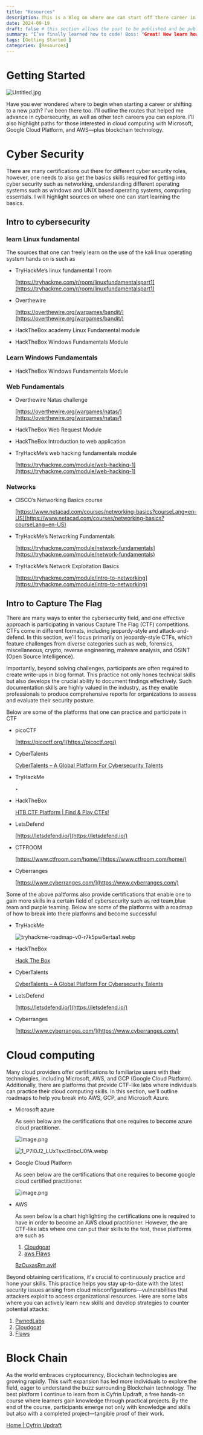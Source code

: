```yaml
---
title: "Resources"
description: This is a Blog on where one can start off there career in tech or even shift to tech.
date: 2024-09-19
draft: false # this section allows the post to be published and be public, is it is set to true the post will not be published.
summary: "I’ve finally learned how to code! Boss: "Great! Now learn how to un-code this bug you just created." 😅" # Here you can write a small summary of the post if needed
tags: [Getting Started ]
categories: [Resources]
---
```

# Getting Started


![Untitled.jpg](Untitled.jpg)

Have you ever wondered where to begin when starting a career or shifting to a new path? I've been there too. I'll outline the routes that helped me advance in cybersecurity, as well as other tech careers you can explore. I'll also highlight paths for those interested in cloud computing with Microsoft, Google Cloud Platform, and AWS—plus blockchain technology.

# **Cyber Security**

There are many certifications out there for different cyber security roles, however, one needs to also get the basics skills required for getting into cyber security such as networking, understanding different operating systems such as windows and UNIX based operating systems, computing essentials. I will highlight sources on where one can start learning the basics.

## Intro to cybersecurity

### learn Linux fundamental

The sources that one can freely learn on the use of the kali linux operating system hands on is such as

- TryHackMe’s linux fundamental 1 room
    
    [https://tryhackme.com/r/room/linuxfundamentalspart1](https://tryhackme.com/r/room/linuxfundamentalspart1)
    
- Overthewire
    
    [https://overthewire.org/wargames/bandit/](https://overthewire.org/wargames/bandit/)
    
- HackTheBox academy Linux Fundamental module
    
    [](https://academy.hackthebox.com/module/details/18)
    
- HackTheBox Windows Fundamentals Module
    
    [](https://academy.hackthebox.com/module/details/49)
    

### Learn Windows Fundamentals

- HackTheBox Windows Fundamentals Module
    
    [](https://academy.hackthebox.com/module/details/49)
    

### Web Fundamentals

- Overthewire Natas challenge
    
    [https://overthewire.org/wargames/natas/](https://overthewire.org/wargames/natas/)
    
- HackTheBox Web Request Module
    
    [](https://academy.hackthebox.com/module/details/35)
    
- HackTheBox Introduction to web application
    
    [](https://academy.hackthebox.com/module/details/75)
    
- TryHackMe’s web hacking fundamentals module
    
    [https://tryhackme.com/module/web-hacking-1](https://tryhackme.com/module/web-hacking-1)
    

### Networks

- CISCO’s Networking Basics course
    
    [https://www.netacad.com/courses/networking-basics?courseLang=en-US](https://www.netacad.com/courses/networking-basics?courseLang=en-US)
    
- TryHackMe’s Networking Fundamentals
    
    [https://tryhackme.com/module/network-fundamentals](https://tryhackme.com/module/network-fundamentals)
    
- TryHackMe’s Network Exploitation Basics
    
    [https://tryhackme.com/module/intro-to-networking](https://tryhackme.com/module/intro-to-networking)
    

## Intro to Capture The Flag

There are many ways to enter the cybersecurity field, and one effective approach is participating in various Capture The Flag (CTF) competitions. CTFs come in different formats, including jeopardy-style and attack-and-defend. In this section, we'll focus primarily on jeopardy-style CTFs, which feature challenges from diverse categories such as web, forensics, miscellaneous, crypto, reverse engineering, malware analysis, and OSINT (Open Source Intelligence).

Importantly, beyond solving challenges, participants are often required to create write-ups in blog format. This practice not only hones technical skills but also develops the crucial ability to document findings effectively. Such documentation skills are highly valued in the industry, as they enable professionals to produce comprehensive reports for organizations to assess and evaluate their security posture.

Below are some of the platforms that one can practice and participate in CTF

- picoCTF
    
    [https://picoctf.org/](https://picoctf.org/)
    
- CyberTalents
    
    [CyberTalents – A Global Platform For Cybersecurity Talents](https://cybertalents.com/)
    
- TryHackMe
    
    ‣ 
    
- HackTheBox
    
    [HTB CTF Platform | Find & Play CTFs!](https://ctf.hackthebox.com/)
    
- LetsDefend
    
    [https://letsdefend.io/](https://letsdefend.io/)
    
- CTFROOM
    
    [https://www.ctfroom.com/home/](https://www.ctfroom.com/home/)
    
- Cyberranges
    
    [https://www.cyberranges.com/](https://www.cyberranges.com/)
    

Some of the above paltforms also provide certifications that enable one to gain more skills in a certain field of cybersecurity such as red team,blue team and purple teaming. Below are some of the platforms with a roadmap of how to break into there platforms and become successful

- TryHackMe
    
    
    ![tryhackme-roadmap-v0-r7k5pw6ertaa1.webp](tryhackme-roadmap-v0-r7k5pw6ertaa1.webp)
    
- HackTheBox
    
    [Hack The Box](https://app.hackthebox.com/)
    
- CyberTalents
    
    [CyberTalents – A Global Platform For Cybersecurity Talents](https://cybertalents.com/)
    
- LetsDefend
    
    [https://letsdefend.io/](https://letsdefend.io/)
    
- Cyberranges
    
    [https://www.cyberranges.com/](https://www.cyberranges.com/)
    

# Cloud computing

Many cloud providers offer certifications to familiarize users with their technologies, including Microsoft, AWS, and GCP (Google Cloud Platform). Additionally, there are platforms that provide CTF-like labs where individuals can practice their cloud computing skills. In this section, we'll outline roadmaps to help you break into AWS, GCP, and Microsoft Azure.

- Microsoft azure
    
    As seen below are the certifications that one requires to become azure cloud practitioner.
    
    ![image.png](image.png)
    
    ![1_P7i0J2_LUxTsxcBnbcU0fA.webp](1_P7i0J2_LUxTsxcBnbcU0fA.webp)
    
- Google Cloud Platform
    
    As seen below  are the certifications that one requires to become google cloud certified practitioner.
    
    ![image.png](image%201.png)
    
- AWS
    
    As seen below is a chart highlighting the certifications one is required to have in order to become an AWS cloud practitioner. However, the are CTF-like labs where one can put their skills to the test, these platforms are such as
    
    1. [Cloudgoat](https://github.com/RhinoSecurityLabs/cloudgoat)
    2.  [aws Flaws](http://flaws.cloud/)
    
    [BzOuxasRm.avif](BzOuxasRm.avif)
    

Beyond obtaining certifications, it's crucial to continuously practice and hone your skills. This practice helps you stay up-to-date with the latest security issues arising from cloud misconfigurations—vulnerabilities that attackers exploit to access organizational resources. Here are some labs where you can actively learn new skills and develop strategies to counter potential attacks:

1. [PwnedLabs](https://pwnedlabs.io/)
2. [Cloudgoat](https://github.com/RhinoSecurityLabs/cloudgoat)
3. [Flaws](http://flaws.cloud/)

# Block Chain

As the world embraces cryptocurrency, Blockchain technologies are growing rapidly. This swift expansion has led more individuals to explore the field, eager to understand the buzz surrounding Blockchain technology. The best platform I continue to learn from is Cyfrin Updraft, a free hands-on course where learners gain knowledge through practical projects. By the end of the course, participants emerge not only with knowledge and skills but also with a completed project—tangible proof of their work.

[Home | Cyfrin Updraft](https://updraft.cyfrin.io/)